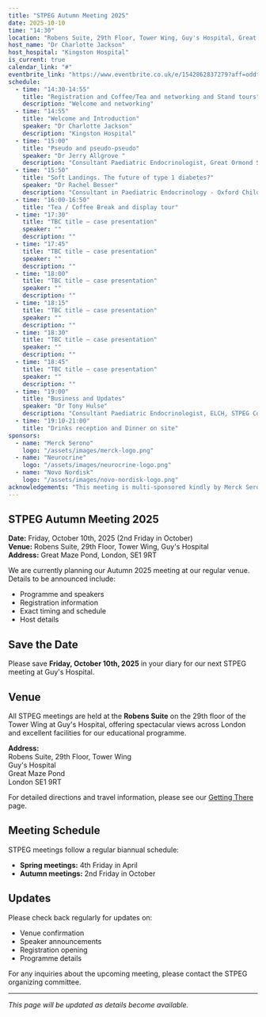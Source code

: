 ```yaml
---
title: "STPEG Autumn Meeting 2025"
date: 2025-10-10
time: "14:30"
location: "Robens Suite, 29th Floor, Tower Wing, Guy's Hospital, Great Maze Pond, London, SE1 9RT"
host_name: "Dr Charlotte Jackson"
host_hospital: "Kingston Hospital"
is_current: true
calendar_link: "#"
eventbrite_link: "https://www.eventbrite.co.uk/e/1542862837279?aff=oddtdtcreator"
schedule:
  - time: "14:30-14:55"
    title: "Registration and Coffee/Tea and networking and Stand tours"
    description: "Welcome and networking"
  - time: "14:55"
    title: "Welcome and Introduction"
    speaker: "Dr Charlotte Jackson"
    description: "Kingston Hospital"
  - time: "15:00"
    title: "Pseudo and pseudo-pseudo"
    speaker: "Dr Jerry Allgrove "
    description: "Consultant Paediatric Endocrinologist, Great Ormond Street Hospital"
  - time: "15:50"
    title: "Soft Landings. The future of type 1 diabetes?"
    speaker: "Dr Rachel Besser"
    description: "Consultant in Paediatric Endocrinology - Oxford Children's Hospital"
  - time: "16:00-16:50"
    title: "Tea / Coffee Break and display tour"
  - time: "17:30"
    title: "TBC title – case presentation"
    speaker: ""
    description: ""
  - time: "17:45"
    title: "TBC title – case presentation"
    speaker: ""
    description: ""
  - time: "18:00"
    title: "TBC title – case presentation"
    speaker: ""
    description: ""
  - time: "18:15"
    title: "TBC title – case presentation"
    speaker: ""
    description: ""
  - time: "18:30"
    title: "TBC title – case presentation"
    speaker: ""
    description: ""
  - time: "18:45"
    title: "TBC title – case presentation"
    speaker: ""
    description: ""
  - time: "19:00"
    title: "Business and Updates"
    speaker: "Dr Tony Hulse"
    description: "Consultant Paediatric Endocrinologist, ELCH, STPEG Committee"
  - time: "19:10-21:00"
    title: "Drinks reception and Dinner on site"
sponsors:
  - name: "Merck Serono"
    logo: "/assets/images/merck-logo.png"
  - name: "Neurocrine"
    logo: "/assets/images/neurocrine-logo.png"
  - name: "Novo Nordisk"
    logo: "/assets/images/novo-nordisk-logo.png"
acknowledgements: "This meeting is multi-sponsored kindly by Merck Serono, Neurocrine, Novo Nordisk in exchange for stand space. The sponsors have no influence on the academic agenda."
---
```


## STPEG Autumn Meeting 2025

**Date:** Friday, October 10th, 2025 (2nd Friday in October)  
**Venue:** Robens Suite, 29th Floor, Tower Wing, Guy's Hospital  
**Address:** Great Maze Pond, London, SE1 9RT

We are currently planning our Autumn 2025 meeting at our regular venue. Details to be announced include:

- Programme and speakers  
- Registration information
- Exact timing and schedule
- Host details

## Save the Date

Please save **Friday, October 10th, 2025** in your diary for our next STPEG meeting at Guy's Hospital.

## Venue

All STPEG meetings are held at the **Robens Suite** on the 29th floor of the Tower Wing at Guy's Hospital, offering spectacular views across London and excellent facilities for our educational programme.

**Address:**  
Robens Suite, 29th Floor, Tower Wing  
Guy's Hospital  
Great Maze Pond  
London SE1 9RT

For detailed directions and travel information, please see our [Getting There](../getting-there.html) page.

## Meeting Schedule

STPEG meetings follow a regular biannual schedule:
- **Spring meetings:** 4th Friday in April
- **Autumn meetings:** 2nd Friday in October

## Updates

Please check back regularly for updates on:
- Venue confirmation
- Speaker announcements
- Registration opening
- Programme details

For any inquiries about the upcoming meeting, please contact the STPEG organizing committee.

---

*This page will be updated as details become available.*
